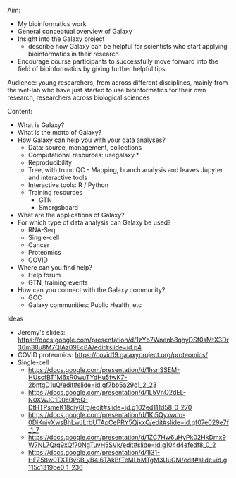 Aim:
- My bioinformatics work
- General conceptual overview of Galaxy
- Insight into the Galaxy project
    - describe how Galaxy can be helpful for scientists who start applying bioinformatics in their research
- Encourage course participants to successfully move forward into the field of bioinformatics by giving further helpful tips.

Audience: young researchers, from across different disciplines, mainly from the wet-lab who have just started to use bioinformatics for their own research, researchers across biological sciences

Content:
- What is Galaxy?
- What is the motto of Galaxy?
- How Galaxy can help you with your data analyses?
    - Data: source, management, collections
    - Computational resources: usegalaxy.*
    - Reproducibility
    - Tree, with trunc QC - Mapping, branch analysis and leaves Jupyter and interactive tools
    - Interactive tools: R / Python
    - Training resources
        - GTN
        - Smorgsboard
- What are the applications of Galaxy?
- For which type of data analysis can Galaxy be used?
    - RNA-Seq
    - Single-cell
    - Cancer
    - Proteomics
    - COVID
- Where can you find help?
    - Help forum
    - GTN, training events
- How can you connect with the Galaxy community?
    - GCC
    - Galaxy communities: Public Health, etc

Ideas
- Jeremy's slides: https://docs.google.com/presentation/d/1zYb7Wnenb8qhyDSf0sMtX3Dr36m38u8M7QlAz09Ec8A/edit#slide=id.p4
- COVID proteomics: https://covid19.galaxyproject.org/proteomics/
- Single-cell
    - https://docs.google.com/presentation/d/1hsnSSEM-HUscfBT1M6xR0wuTYdHu5fwK7-2bntgD1uQ/edit#slide=id.gf7bb5a29c1_2_23
    - https://docs.google.com/presentation/d/1L5VnO2dEL-N0XWJC1D0c0PoQ-DtHTPsmeK18diy6lrg/edit#slide=id.g102ed111d58_0_270
    - https://docs.google.com/presentation/d/1Ki5Qyxwdo-0DlKniyXwsBhLwJLrbUTApCePRY5QjkxQ/edit#slide=id.gf07e029e7f_1_7
    - https://docs.google.com/presentation/d/1ZC7Hw6uHyPk02HkDmx9W7NL7Qrq9xQf70NgTuvH5SVk/edit#slide=id.g104d4efedf8_0_2
    - https://docs.google.com/presentation/d/1I31-HFZ58w0TXTBySB_yB4I6TAkBfTeMLhMTgM3UuGM/edit#slide=id.g115c1319be0_1_236
